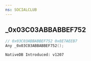 ```yaml
---
ns: SOCIALCLUB
---
```

## _0x03C03ABBABBEF752

```c
// 0x03C03ABBABBEF752 0x8E7AEEB7
Any _0x03C03ABBABBEF752();
```

```
NativeDB Introduced: v1207
```

